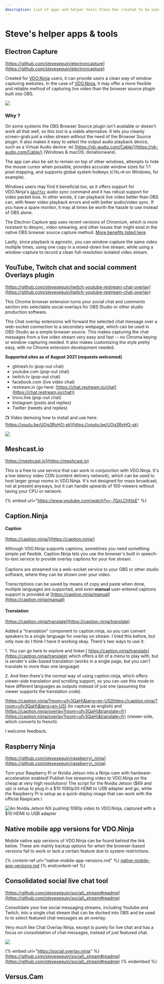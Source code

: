```yaml
---
description: List of apps and helper tools Steve has created to be used with VDO.Ninja
---
```


# Steve's helper apps & tools

## Electron Capture

[https://github.com/steveseguin/electroncapture](https://github.com/steveseguin/electroncapture)

Created for [VDO.Ninja](https://vdo.ninja) users, it can provide users a clean way of window capturing websites. In the case of [VDO.Ninja](https://vdo.ninja), it may offer a more flexible and reliable method of capturing live video than the browser source plugin built into OBS.

![](<../.gitbook/assets/image (36).png>)

### Why ?

On some systems the OBS Browser Source plugin isn't available or doesn't work all that well, so this tool is a viable alternative. It lets you cleanly screen-grab just a video stream without the need of the Browser Source plugin. It also makes it easy to select the output audio playback device, such as a Virtual Audio device: ie) [https://vb-audio.com/Cable/](https://vb-audio.com/Cable/) (Windows & macOS; donationware).

The app can also be set to remain on top of other windows, attempts to hide the mouse cursor when possible, provides accurate window sizes for 1:1 pixel mapping, and supports global system hotkeys (`CTRL+M` on Windows, for example).

Windows users may find it beneficial too, as it offers support for VDO.Ninja's [`&buffer`](https://docs.vdo.ninja/viewers-settings/buffer) audio sync command and it has robust support for video packet loss. In other words, it can playback live video better than OBS can, with fewer video playback errors and with better audio/video sync. If you have a spare monitor, it may at times be worth the hassle to use instead of OBS alone.

The Electron Capture app uses recent versions of Chromium, which is more resistant to desync, video smearing, and other issues that might exist in the native OBS browser source capture method. [More benefits listed here](https://github.com/steveseguin/electroncapture/blob/master/BENEFITS.md)

Lastly, since playback is agnostic, you can window-capture the same video multiple times, using one copy in a mixed-down live stream, while using a window-capture to record a clean full-resolution isolated video stream.

## YouTube, Twitch chat and social comment Overlays plugin

[https://github.com/steveseguin/twitch-youtube-restream-chat-overlay](https://github.com/steveseguin/twitch-youtube-restream-chat-overlay)

This Chrome browser extension turns your social chat and comments section into selectable social overlays for OBS Studio or other studio production software.

This Chat overlay extensions will forward the selected chat message over a web-socket connection to a secondary webpage, which can be used in OBS-Studio as a simple browser source. This makes capturing the chat messages from a live video stream very easy and fast -- no Chroma keying or window-capturing needed. It also makes customizing the style pretty easy, with no Chrome extension development needed.

**Supported sites as of August 2021 (requests welcomed)**

* glimesh.tv (pop-out chat)
* youtube.com (pop-out chat)
* twitch.tv (pop-out chat)
* facebook.com (live video chat)
* restream.io (go here: [https://chat.restream.io/chat](https://chat.restream.io/chat))
* trovo.live (pop-out chat)
* Instagram (posts and replies)
* Twitter (tweets and replies)

📺 Video demoing how to install and use here: [https://youtu.be/UOg3RvHO-xk](https://youtu.be/UOg3RvHO-xk)

![](<../.gitbook/assets/image (35).png>)

## Meshcast.io

[https://meshcast.io](https://meshcast.io)

This is a free to use service that can work in conjunction with VDO.Ninja. It's a low latency video CDN (content delivery network), which can be used to host larger group rooms in VDO.Ninja. It's not designed for mass broadcast, not at present anyways, but it can handle upwards of 100-viewers without taxing your CPU or network.

{% embed url="https://www.youtube.com/watch?v=-7QsLChfdsE" %}

## Caption.Ninja

#### Caption

[https://caption.ninja/](https://caption.ninja/)

Although VDO.Ninja supports captions, sometimes you need something simple yet flexible. Caption.Ninja lets you use the browser's built in speech-to-text service to provide overlay captions for your live stream.\
\
Captions are streamed via a web-socket service to your OBS or other studio software, where they can be shown over your video.

Transcriptions can be saved by means of copy and paste when done, multiple languages are supported, and even **manual** user-entered captions support is provided at [https://caption.ninja/manual](https://caption.ninja/manual)

#### Translation

[https://caption.ninja/translate](https://caption.ninja/translate)

Added a "translation" component to caption.ninja, so you can convert speakers to a single language for overlay on stream. I tried this before, but only now do I think I have it working okay. There's two ways to use it:

1\. You can go here to explore and tinker.[ https://caption.ninja/translate](https://caption.ninja/translate) which offers a bit of a menu to play with, but is sender's side-based translation (works in a single page, but you can't translate to more than one language)

2\. And then there's the normal way of using caption.ninja, which offers viewer-side translation and scrolling support, so you can use this mode to have different languages as outputs instead of just one (assuming the viewer supports the translation code).

[https://caption.ninja/?room=ufv3QaH\&lang=en-US](https://caption.ninja/?room=ufv3QaH\&lang=en-US) (to capture as english) and [https://caption.ninja/overlay?room=ufv3QaH\&translate=fr](https://caption.ninja/overlay?room=ufv3QaH\&translate=fr) (viewer-side, which converts to french).

I welcome feedback.

## Raspberry Ninja

[https://github.com/steveseguin/raspberry\_ninja](https://github.com/steveseguin/raspberry\_ninja)

Turn your Raspberry Pi or Nvidia Jetson into a Ninja-cam with hardware-acceleration enabled! Publish live streaming video to VDO.Ninja on the cheap at very high resolutions! The script for the Nvidia Jetson ($69 and up) is setup to plug in a $10 1080p30 HDMI to USB adapter and go, while the Raspberry Pi is setup as a quick-deploy image that can work with the official Raspicam.\


![An Nvidia Jetson NX pushing 1080p video to VDO.Ninja, captured with a $10 HDMI to USB adapter](<../.gitbook/assets/image (38).png>)

## Native mobile app versions for VDO.Ninja

Mobile native app versions of VDO.Ninja can be found behind the link below. These are mainly backup options for when the browser-based versions fail to work or lack a certain feature due to system restrictions.&#x20;

{% content-ref url="native-mobile-app-versions.md" %}
[native-mobile-app-versions.md](native-mobile-app-versions.md)
{% endcontent-ref %}

## Consolidated social live chat tool

[https://github.com/steveseguin/social\_stream#readme](https://github.com/steveseguin/social\_stream#readme)

Consolidate your live social messaging streams, including Youtube and Twitch, into a single chat stream that can be docked into OBS and be used to to select featured chat messages as an overlay.

Very much like Chat Overlay Ninja, except is purely for live chat and has a focus on consolidation of chat messages, instead of just featured chat.

![](<../.gitbook/assets/image (98) (1) (1) (1).png>)

{% embed url="https://social.overlay.ninja" %}
[https://github.com/steveseguin/social\_stream#readme](https://github.com/steveseguin/social\_stream#readme)
{% endembed %}

## Versus.Cam
